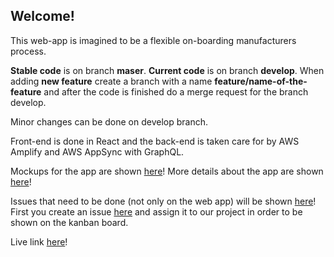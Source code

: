 Welcome!
--------

This web-app is imagined to be a flexible on-boarding manufacturers process.

**Stable code** is on branch **maser**.
**Current code** is on branch **develop**.
When adding **new feature** create a branch with a name **feature/name-of-the-feature** and after the code is finished do a merge request for the branch develop.

Minor changes can be done on develop branch.

Front-end is done in React and the back-end is taken care for by AWS Amplify and AWS AppSync with GraphQL.

Mockups for the app are shown [here](https://balsamiq.cloud/sfku9lp/p6mv5um)!
More details about the app are shown [here](https://app.mural.co/t/daido2784/m/daido2784/1591538649608/c1a50661a6c4320e2fa7aabff973bd7d7b94ff7c)!

Issues that need to be done (not only on the web app) will be shown [here](https://github.com/almahdc/daido-project-onboarding/projects/1)! First you create an issue [here](https://github.com/almahdc/daido-project-onboarding/issues) and assign it to our project in order to be shown on the kanban board.

Live link [here](https://almahdc.github.io/daido-project-onboarding)!
